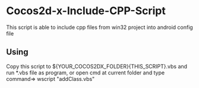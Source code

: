 # Cocos2d-x-Include-CPP-Script
This script is able to include cpp files from win32 project into android config file
## Using
Copy this script to ${YOUR_COCOS2DX_FOLDER}\{THIS_SCRIPT}.vbs and run *.vbs file as program, or open cmd at current folder and type command=> wscript "addClass.vbs"
